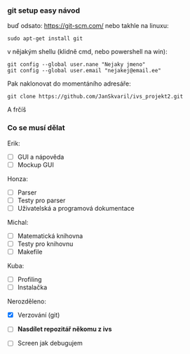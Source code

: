 ### git setup easy návod
buď odsato: https://git-scm.com/ nebo takhle na linuxu:

    sudo apt-get install git
v nějakým shellu (klidně cmd, nebo powershell na win): 

    git config --global user.nane "Nejaky jmeno"
    git config --global user.email "nejakej@email.ee"

Pak naklonovat do momentáního adresáře:

    git clone https://github.com/JanSkvaril/ivs_projekt2.git

A frčíš

### Co se musí dělat
Erik:
- [ ] GUI a nápověda
- [ ] Mockup GUI

Honza:
- [ ] Parser
- [ ] Testy pro parser
- [ ] Uživatelská a programová dokumentace

Michal:
- [ ] Matematická knihovna
- [ ] Testy pro knihovnu
- [ ] Makefile 

Kuba:
- [ ] Profiling
- [ ] Instalačka

Nerozděleno:
- [x] Verzování (git)
- [ ] **Nasdílet repozitář někomu z ivs**
- [ ] Screen jak debugujem




